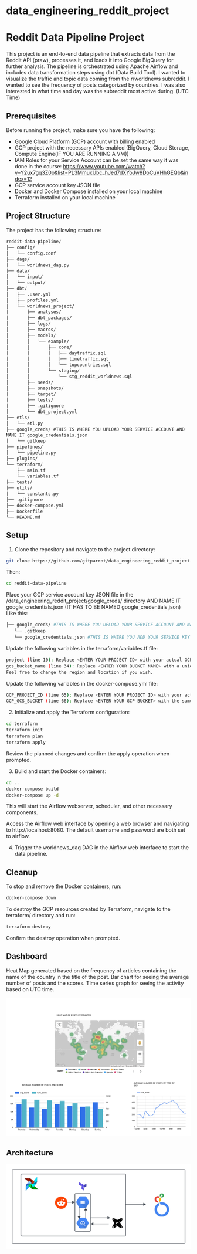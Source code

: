 # data_engineering_reddit_project

# Reddit Data Pipeline Project

This project is an end-to-end data pipeline that extracts data from the Reddit API (praw), processes it, and loads it into Google BigQuery for further analysis. The pipeline is orchestrated using Apache Airflow and includes data transformation steps using dbt (Data Build Tool). I wanted to visualize the traffic and topic data coming from the r/worldnews subreddit. I wanted to see the frequency of posts categorized by countries. I was also interested in what time and day was the subreddit most active during. (UTC Time)

## Prerequisites

Before running the project, make sure you have the following:

- Google Cloud Platform (GCP) account with billing enabled
- GCP project with the necessary APIs enabled (BigQuery, Cloud Storage, Compute Engine(IF YOU ARE RUNNING A VM))
- IAM Roles for your Service Account can be set the same way it was done in the course: https://www.youtube.com/watch?v=Y2ux7gq3Z0o&list=PL3MmuxUbc_hJed7dXYoJw8DoCuVHhGEQb&index=12
- GCP service account key JSON file
- Docker and Docker Compose installed on your local machine
- Terraform installed on your local machine

## Project Structure

The project has the following structure:

```plaintext
reddit-data-pipeline/
├── config/
│   └── config.conf
├── dags/
│   └── worldnews_dag.py
├── data/
│   └── input/
│   └── output/
├── dbt/
│   ├── .user.yml
│   ├── profiles.yml
│   └── worldnews_project/
│       ├── analyses/
│       ├── dbt_packages/
│       ├── logs/
│       ├── macros/
│       ├── models/
│       │   └── example/
│       │       ├── core/
│       │       │   ├── daytraffic.sql
│       │       │   ├── timetraffic.sql
│       │       │   └── topcountries.sql
│       │       └── staging/
│       │           └── stg_reddit_worldnews.sql
│       ├── seeds/
│       ├── snapshots/
│       ├── target/
│       ├── tests/
│       ├── .gitignore
│       └── dbt_project.yml
├── etls/
│   └── etl.py
├── google_creds/ #THIS IS WHERE YOU UPLOAD YOUR SERVICE ACCOUNT AND NAME IT google_credentials.json
│   └── gitkeep 
├── pipelines/
│   └── pipeline.py
├── plugins/
└── terraform/
    ├── main.tf
    └── variables.tf
├── tests/
├── utils/
│   └── constants.py
├── .gitignore
├── docker-compose.yml
├── Dockerfile
└── README.md
```

## Setup



1. Clone the repository and navigate to the project directory:
```bash
git clone https://github.com/gitparrot/data_engineering_reddit_project.git
```
Then:
```bash
cd reddit-data-pipeline
```
Place your GCP service account key JSON file in the /data_engineering_reddit_project/google_creds/ directory AND NAME IT google_credentials.json (IT HAS TO BE NAMED google_credentials.json)
Like this:
```bash
├── google_creds/ #THIS IS WHERE YOU UPLOAD YOUR SERVICE ACCOUNT AND NAME IT google_credentials.json
   └── .gitkeep 
   └── google_credentials.json #THIS IS WHERE YOU ADD YOUR SERVICE KEY AND NAME IT google_credentials.json
```
    

Update the following variables in the terraform/variables.tf file:
```bash
project (line 10): Replace <ENTER YOUR PROJECT ID> with your actual GCP project ID.
gcs_bucket_name (line 34): Replace <ENTER YOUR BUCKET NAME> with a unique name for your Google Cloud Storage bucket.
Feel free to change the region and location if you wish.
```
Update the following variables in the docker-compose.yml file:
``` bash
GCP_PROJECT_ID (line 65): Replace <ENTER YOUR PROJECT ID> with your actual GCP project ID.
GCP_GCS_BUCKET (line 66): Replace <ENTER YOUR GCP BUCKET> with the same bucket name you used in the terraform/variables.tf file.
```

2. Initialize and apply the Terraform configuration:
```bash
cd terraform
terraform init
terraform plan
terraform apply
```
Review the planned changes and confirm the apply operation when prompted.

3. Build and start the Docker containers:
```bash
cd ..
docker-compose build
docker-compose up -d
```
This will start the Airflow webserver, scheduler, and other necessary components.

Access the Airflow web interface by opening a web browser and navigating to http://localhost:8080. The default username and password are both set to airflow.

4. Trigger the worldnews_dag DAG in the Airflow web interface to start the data pipeline.

## Cleanup

To stop and remove the Docker containers, run:
```bash
docker-compose down
```

To destroy the GCP resources created by Terraform, navigate to the terraform/ directory and run:
```bash
terraform destroy
```
Confirm the destroy operation when prompted.

## Dashboard

Heat Map generated based on the frequency of articles containing the name of the country in the title of the post.
Bar chart for seeing the average number of posts and the scores.
Time series graph for seeing the activity based on UTC time.

![Dashboard](./reddit_proj_dash.png "WorldNews Subreddit Dashboard")

## Architecture

![Architecture](./architecture.png "Pipeline Architecture")